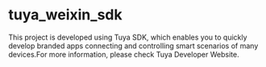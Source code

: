 # tuya_weixin_sdk
This project is developed using Tuya SDK, which enables you to quickly develop branded apps connecting and controlling smart scenarios of many devices.For more information, please check Tuya Developer Website.
